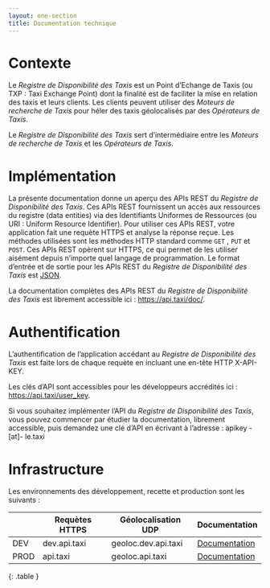```yaml
---
layout: one-section
title: Documentation technique
---
```


# Contexte

Le _Registre de Disponibilité des Taxis_ est un Point d’Echange de Taxis (ou TXP : Taxi Exchange Point) dont la finalité est de faciliter la mise en relation des taxis et leurs clients. Les clients peuvent utiliser des _Moteurs de recherche de Taxis_ pour héler des taxis géolocalisés par des _Opérateurs de Taxis_.

Le _Registre de Disponibilité des Taxis_ sert d’intermédiaire entre les _Moteurs de recherche de Taxis_ et les _Opérateurs de Taxis_.

# Implémentation

La présente documentation donne un aperçu des APIs REST du _Registre de Disponibilité des Taxis_. Ces APIs REST fournissent un accès aux ressources du registre (data entities) via des Identifiants Uniformes de Ressources (ou URI : Uniform Resource Identifier). Pour utiliser ces APIs REST, votre application fait une requète HTTPS et analyse la réponse reçue. Les méthodes utilisées sont les méthodes HTTP standard comme `GET` , `PUT` et `POST`. Ces APIs REST opèrent sur HTTPS, ce qui permet de les utiliser aisément depuis n’importe quel langage de programmation. Le format d’entrée et de sortie pour les APIs REST du _Registre de Disponibilité des Taxis_ est [JSON](http://www.json.org/).

La documentation complètes des APIs REST du _Registre de Disponibilité des Taxis_ est librement accessible ici : <https://api.taxi/doc/>.

# Authentification

L’authentification de l’application accédant au _Registre de Disponibilité des Taxis_ est faite lors de chaque requète en incluant une en-tête HTTP X-API-KEY.

Les clés d’API sont accessibles pour les développeurs accrédités ici : <https://api.taxi/user_key>.

Si vous souhaitez implémenter l’API du _Registre de Disponibilité des Taxis_, vous pouvez commencer par étudier la documentation, librement accessible, puis demandez une clé d’API en écrivant à l’adresse : apikey -[at]- le.taxi

# Infrastructure

Les environnements des développement, recette et production sont les suivants :

|      | Requètes HTTPS | Géolocalisation UDP | Documentation                                               |
|------|----------------|---------------------|-------------------------------------------------------------|
| DEV  | dev.api.taxi   | geoloc.dev.api.taxi | [Documentation](https://console.dev.api.taxi/documentation) |
| PROD | api.taxi       | geoloc.api.taxi     | [Documentation](https://console.api.taxi/documentation)     |
{: .table }

